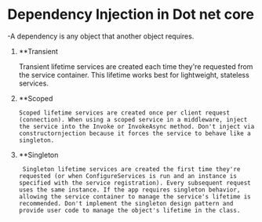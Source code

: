 # Dependency Injection in Dot net core
  -A dependency is any object that another object requires. 
  1. **Transient 
        
        Transient lifetime services are created each time they're requested from the service container. This lifetime works best for         lightweight, stateless services.

  2. **Scoped
         
         Scoped lifetime services are created once per client request (connection). When using a scoped service in a middleware, inject the service into the Invoke or InvokeAsync method. Don't inject via constructornjection because it forces the service to behave like a singleton.
     
  3. **Singleton 
          
          Singleton lifetime services are created the first time they're requested (or when ConfigureServices is run and an instance is    specified with the service registration). Every subsequent request uses the same instance. If the app requires singleton behavior, allowing the service container to manage the service's lifetime is recommended. Don't implement the singleton design pattern and provide user code to manage the object's lifetime in the class.
